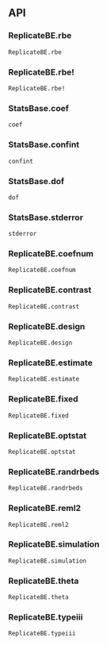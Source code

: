 ## API

### ReplicateBE.rbe
```@docs
ReplicateBE.rbe
```

### ReplicateBE.rbe!
```@docs
ReplicateBE.rbe!
```

### StatsBase.coef
```@docs
coef
```

### StatsBase.confint
```@docs
confint
```

### StatsBase.dof
```@docs
dof
```

### StatsBase.stderror
```@docs
stderror
```

### ReplicateBE.coefnum
```@docs
ReplicateBE.coefnum
```

### ReplicateBE.contrast
```@docs
ReplicateBE.contrast
```

### ReplicateBE.design
```@docs
ReplicateBE.design
```

### ReplicateBE.estimate
```@docs
ReplicateBE.estimate
```

### ReplicateBE.fixed
```@docs
ReplicateBE.fixed
```

### ReplicateBE.optstat
```@docs
ReplicateBE.optstat
```

### ReplicateBE.randrbeds
```@docs
ReplicateBE.randrbeds
```

### ReplicateBE.reml2
```@docs
ReplicateBE.reml2
```

### ReplicateBE.simulation
```@docs
ReplicateBE.simulation
```

### ReplicateBE.theta
```@docs
ReplicateBE.theta
```

### ReplicateBE.typeiii
```@docs
ReplicateBE.typeiii
```
